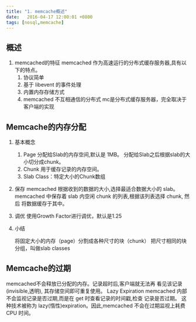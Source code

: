 ```yaml
---
title: "1. memcache概述"
date:   2016-04-17 12:00:01 +0800
tags: [nosql,memcache]
---
```


## 概述

1. memcached的特征
    memcached 作为高速运行的分布式缓存服务器,具有以下的特点。
    1. 协议简单
    2. 基于 libevent 的事件处理 
	3. 内置内存存储方式
    4. memcached 不互相通信的分布式
	  mc是分布式缓存服务器，完全取决于客户端的实现

## Memcache的内存分配
	
1. 基本概念
	1. Page
    分配给Slab的内存空间,默认是 1MB。
	分配给Slab之后根据slab的大小切分成chunk。
    2. Chunk 用于缓存记录的内存空间。 
	3. Slab Class：特定大小的Chunk数组
2. 保存
	memcached 根据收到的数据的大小,选择最适合数据大小的 slab。 memcached 中保存着 slab 内空闲 chunk 的列表,根据该列表选择 chunk, 然后 将数据缓存于其中。
3. 调优
	使用Growth Factor进行调优，默认是1.25
	
4. 小结

	将固定大小的内存（page）分割成各种尺寸的块（chunk）
	把尺寸相同的块分组，叫做slab classes
	
## Memcache的过期
 memcached不会释放已分配的内存。记录超时后,客户端就无法再 看见该记录(invisible,透明), 其存储空间即可重复使用。
 Lazy Expiration
 memcached 内部不会监视记录是否过期,而是在 get 时查看记录的时间戳,检查 记录是否过期。 这种技术被称为 lazy(惰性)expiration。因此,memcached 不会在过期监视上耗费 CPU 时间。

	
